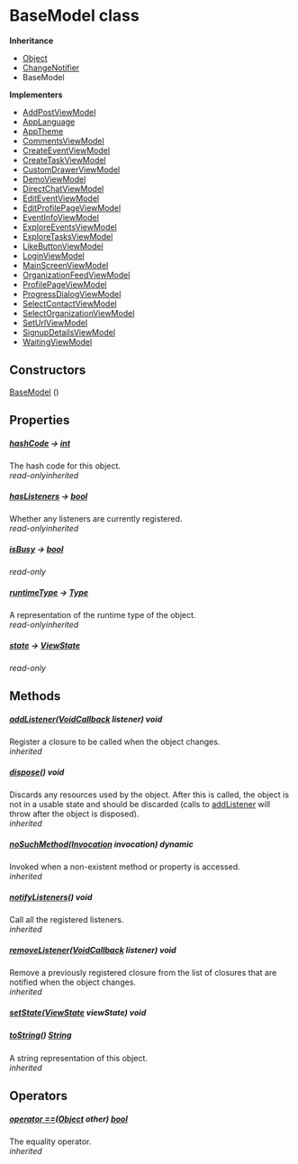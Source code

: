 


# BaseModel class












**Inheritance**

- [Object](https://api.flutter.dev/flutter/dart-core/Object-class.html)
- [ChangeNotifier](https://api.flutter.dev/flutter/foundation/ChangeNotifier-class.html)
- BaseModel



**Implementers**

- [AddPostViewModel](../view_model_after_auth_view_models_add_post_view_models_add_post_view_model/AddPostViewModel-class.md)
- [AppLanguage](../view_model_lang_view_model/AppLanguage-class.md)
- [AppTheme](../view_model_theme_view_model/AppTheme-class.md)
- [CommentsViewModel](../view_model_widgets_view_models_comments_view_model/CommentsViewModel-class.md)
- [CreateEventViewModel](../view_model_after_auth_view_models_event_view_models_create_event_view_model/CreateEventViewModel-class.md)
- [CreateTaskViewModel](../view_model_after_auth_view_models_task_view_models_create_task_view_model/CreateTaskViewModel-class.md)
- [CustomDrawerViewModel](../view_model_widgets_view_models_custom_drawer_view_model/CustomDrawerViewModel-class.md)
- [DemoViewModel](../main/DemoViewModel-class.md)
- [DirectChatViewModel](../view_model_after_auth_view_models_chat_view_models_direct_chat_view_model/DirectChatViewModel-class.md)
- [EditEventViewModel](../view_model_after_auth_view_models_event_view_models_edit_event_view_model/EditEventViewModel-class.md)
- [EditProfilePageViewModel](../view_model_after_auth_view_models_profile_view_models_edit_profile_view_model/EditProfilePageViewModel-class.md)
- [EventInfoViewModel](../view_model_after_auth_view_models_event_view_models_event_info_view_model/EventInfoViewModel-class.md)
- [ExploreEventsViewModel](../view_model_after_auth_view_models_event_view_models_explore_events_view_model/ExploreEventsViewModel-class.md)
- [ExploreTasksViewModel](../view_model_after_auth_view_models_task_view_models_explore_tasks_view_model/ExploreTasksViewModel-class.md)
- [LikeButtonViewModel](../view_model_widgets_view_models_like_button_view_model/LikeButtonViewModel-class.md)
- [LoginViewModel](../view_model_pre_auth_view_models_login_view_model/LoginViewModel-class.md)
- [MainScreenViewModel](../view_model_main_screen_view_model/MainScreenViewModel-class.md)
- [OrganizationFeedViewModel](../view_model_after_auth_view_models_feed_view_models_organization_feed_view_model/OrganizationFeedViewModel-class.md)
- [ProfilePageViewModel](../view_model_after_auth_view_models_profile_view_models_profile_page_view_model/ProfilePageViewModel-class.md)
- [ProgressDialogViewModel](../view_model_widgets_view_models_progress_dialog_view_model/ProgressDialogViewModel-class.md)
- [SelectContactViewModel](../view_model_after_auth_view_models_chat_view_models_select_contact_view_model/SelectContactViewModel-class.md)
- [SelectOrganizationViewModel](../view_model_pre_auth_view_models_select_organization_view_model/SelectOrganizationViewModel-class.md)
- [SetUrlViewModel](../view_model_pre_auth_view_models_set_url_view_model/SetUrlViewModel-class.md)
- [SignupDetailsViewModel](../view_model_pre_auth_view_models_signup_details_view_model/SignupDetailsViewModel-class.md)
- [WaitingViewModel](../view_model_pre_auth_view_models_waiting_view_model/WaitingViewModel-class.md)





## Constructors

[BaseModel](../view_model_base_view_model/BaseModel/BaseModel.md) ()

   


## Properties

##### [hashCode](https://api.flutter.dev/flutter/dart-core/Object/hashCode.html) &#8594; [int](https://api.flutter.dev/flutter/dart-core/int-class.html)



The hash code for this object.  
_<span class="feature">read-only</span><span class="feature">inherited</span>_



##### [hasListeners](https://api.flutter.dev/flutter/foundation/ChangeNotifier/hasListeners.html) &#8594; [bool](https://api.flutter.dev/flutter/dart-core/bool-class.html)



Whether any listeners are currently registered.  
_<span class="feature">read-only</span><span class="feature">inherited</span>_



##### [isBusy](../view_model_base_view_model/BaseModel/isBusy.md) &#8594; [bool](https://api.flutter.dev/flutter/dart-core/bool-class.html)



  
_<span class="feature">read-only</span>_



##### [runtimeType](https://api.flutter.dev/flutter/dart-core/Object/runtimeType.html) &#8594; [Type](https://api.flutter.dev/flutter/dart-core/Type-class.html)



A representation of the runtime type of the object.  
_<span class="feature">read-only</span><span class="feature">inherited</span>_



##### [state](../view_model_base_view_model/BaseModel/state.md) &#8594; [ViewState](../enums_enums/ViewState.md)



  
_<span class="feature">read-only</span>_





## Methods

##### [addListener](https://api.flutter.dev/flutter/foundation/ChangeNotifier/addListener.html)([VoidCallback](https://api.flutter.dev/flutter/dart-ui/VoidCallback.html) listener) void



Register a closure to be called when the object changes.  
_<span class="feature">inherited</span>_



##### [dispose](https://api.flutter.dev/flutter/foundation/ChangeNotifier/dispose.html)() void



Discards any resources used by the object. After this is called, the
object is not in a usable state and should be discarded (calls to
<a href="https://api.flutter.dev/flutter/foundation/ChangeNotifier/addListener.html">addListener</a> will throw after the object is disposed).  
_<span class="feature">inherited</span>_



##### [noSuchMethod](https://api.flutter.dev/flutter/dart-core/Object/noSuchMethod.html)([Invocation](https://api.flutter.dev/flutter/dart-core/Invocation-class.html) invocation) dynamic



Invoked when a non-existent method or property is accessed.  
_<span class="feature">inherited</span>_



##### [notifyListeners](https://api.flutter.dev/flutter/foundation/ChangeNotifier/notifyListeners.html)() void



Call all the registered listeners.  
_<span class="feature">inherited</span>_



##### [removeListener](https://api.flutter.dev/flutter/foundation/ChangeNotifier/removeListener.html)([VoidCallback](https://api.flutter.dev/flutter/dart-ui/VoidCallback.html) listener) void



Remove a previously registered closure from the list of closures that are
notified when the object changes.  
_<span class="feature">inherited</span>_



##### [setState](../view_model_base_view_model/BaseModel/setState.md)([ViewState](../enums_enums/ViewState.md) viewState) void



  




##### [toString](https://api.flutter.dev/flutter/dart-core/Object/toString.html)() [String](https://api.flutter.dev/flutter/dart-core/String-class.html)



A string representation of this object.  
_<span class="feature">inherited</span>_





## Operators

##### [operator ==](https://api.flutter.dev/flutter/dart-core/Object/operator_equals.html)([Object](https://api.flutter.dev/flutter/dart-core/Object-class.html) other) [bool](https://api.flutter.dev/flutter/dart-core/bool-class.html)



The equality operator.  
_<span class="feature">inherited</span>_















